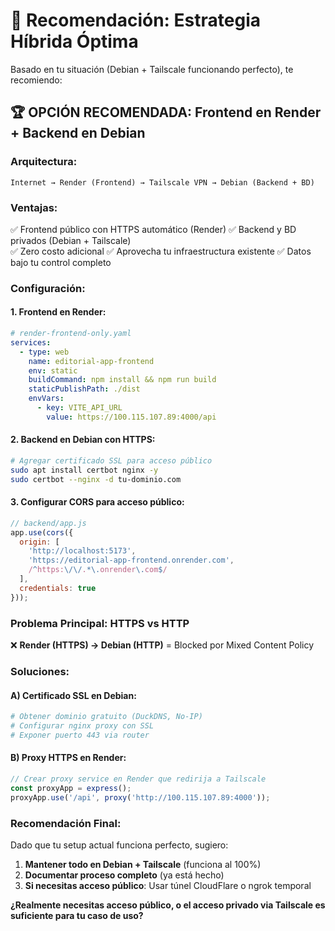 # 🎯 Recomendación: Estrategia Híbrida Óptima

Basado en tu situación (Debian + Tailscale funcionando perfecto), te recomiendo:

## **🏆 OPCIÓN RECOMENDADA: Frontend en Render + Backend en Debian**

### **Arquitectura:**
```
Internet → Render (Frontend) → Tailscale VPN → Debian (Backend + BD)
```

### **Ventajas:**
✅ Frontend público con HTTPS automático (Render)
✅ Backend y BD privados (Debian + Tailscale)  
✅ Zero costo adicional
✅ Aprovecha tu infraestructura existente
✅ Datos bajo tu control completo

### **Configuración:**

#### 1. Frontend en Render:
```yaml
# render-frontend-only.yaml
services:
  - type: web
    name: editorial-app-frontend
    env: static
    buildCommand: npm install && npm run build
    staticPublishPath: ./dist
    envVars:
      - key: VITE_API_URL
        value: https://100.115.107.89:4000/api
```

#### 2. Backend en Debian con HTTPS:
```bash
# Agregar certificado SSL para acceso público
sudo apt install certbot nginx -y
sudo certbot --nginx -d tu-dominio.com
```

#### 3. Configurar CORS para acceso público:
```javascript
// backend/app.js
app.use(cors({
  origin: [
    'http://localhost:5173',
    'https://editorial-app-frontend.onrender.com',
    /^https:\/\/.*\.onrender\.com$/
  ],
  credentials: true
}));
```

### **Problema Principal: HTTPS vs HTTP**

❌ **Render (HTTPS) → Debian (HTTP)** = Blocked por Mixed Content Policy

### **Soluciones:**

#### A) **Certificado SSL en Debian:**
```bash
# Obtener dominio gratuito (DuckDNS, No-IP)
# Configurar nginx proxy con SSL
# Exponer puerto 443 via router
```

#### B) **Proxy HTTPS en Render:**
```javascript
// Crear proxy service en Render que redirija a Tailscale
const proxyApp = express();
proxyApp.use('/api', proxy('http://100.115.107.89:4000'));
```

### **Recomendación Final:**

Dado que tu setup actual funciona perfecto, sugiero:

1. **Mantener todo en Debian + Tailscale** (funciona al 100%)
2. **Documentar proceso completo** (ya está hecho)
3. **Si necesitas acceso público**: Usar túnel CloudFlare o ngrok temporal

**¿Realmente necesitas acceso público, o el acceso privado via Tailscale es suficiente para tu caso de uso?**
